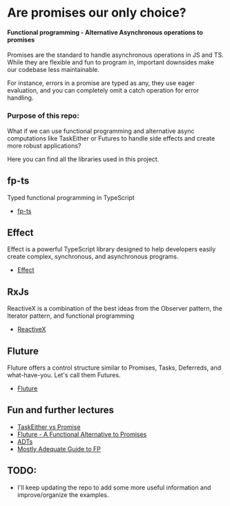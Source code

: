 # Are promises our only choice?

#### Functional programming - Alternative Asynchronous operations to promises

Promises are the standard to handle asynchronous operations in JS and TS. While they are flexible and fun to program in, important downsides make our codebase less maintainable.

For instance, errors in a promise are typed as any, they use eager evaluation, and you can completely omit a catch operation for error handling.

### Purpose of this repo:

What if we can use functional programming and alternative async computations like TaskEither or Futures to handle side effects and create more robust applications?

Here you can find all the libraries used in this project.

## fp-ts

Typed functional programming in TypeScript

- [fp-ts](https://gcanti.github.io/fp-ts/)

## Effect

Effect is a powerful TypeScript library designed to help developers easily create complex, synchronous, and asynchronous programs.

- [Effect](https://effect.website/)

## RxJs

ReactiveX is a combination of the best ideas from the Observer pattern, the Iterator pattern, and functional programming

- [ReactiveX](https://reactivex.io/)

## Fluture

Fluture offers a control structure similar to Promises, Tasks, Deferreds, and what-have-you. Let's call them Futures.

- [Fluture](https://github.com/fluture-js/Fluture)

## Fun and further lectures

- [TaskEither vs Promise](https://dev.to/anthonyjoeseph/taskeither-vs-promise-2g5e)
- [Fluture - A Functional Alternative to Promises](https://dev.to/avaq/fluture-a-functional-alternative-to-promises-21b)
- [ADTs](https://dev.to/gcanti/functional-design-algebraic-data-types-36kf)
- [Mostly Adequate Guide to FP](ttps://github.com/MostlyAdequate/mostly-adequate-guide)

## TODO:

- I'll keep updating the repo to add some more useful information and improve/organize the examples.

